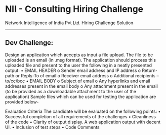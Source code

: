 # NII - Consulting Hiring Challenge
Network Intelligence of India Pvt Ltd. Hiring Challenge Solution




------------
Dev Challenge:
----------------

Design an application which accepts as input a file upload. The file to be uploaded is an email (in .msg format). The application should process this uploaded file and present to the user the following in a neatly presented output:
•	EMAIL HEADER
o	Sender email address and IP address
o	Return-path or Reply-To of email
o	Receiver email address
o	Additional recipients – to/cc/bcc
•	EMAIL BODY
o	Subject of email
o	Any hyperlinks and email addresses present in the email body
o	Any attachment present in the email (to be provided as a downloadable attachment to the user of the application)
Sample files which can be used for testing the application are provided below-

Evaluation Criteria
The candidate will be evaluated on the following points:
•	Successful completion of all requirements of the challenges
•	Cleanliness of the code
•	Clarity of output display. A web application output with decent UI.
•	Inclusion of test steps
•	Code Comments



